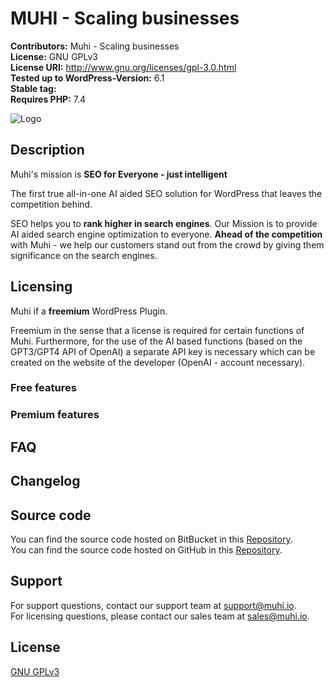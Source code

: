 
# MUHI - Scaling businesses

**Contributors:** Muhi - Scaling businesses  
**License:** GNU GPLv3  
**License URI:** http://www.gnu.org/licenses/gpl-3.0.html  
**Tested up to WordPress-Version:** 6.1  
**Stable tag:**  
**Requires PHP:** 7.4  

![Logo](https://muhi.io/wp-content/uploads/2023/02/Muhi_lg_small-e1676833872942.png)

## Description

Muhi's mission is **SEO for Everyone - just intelligent**

The first true all-in-one AI aided SEO solution for WordPress that leaves the competition behind.

SEO helps you to **rank higher in search engines**. Our Mission is to provide AI aided search engine optimization to everyone. **Ahead of the competition** with Muhi - we help our customers stand out from the crowd by giving them significance on the search engines.

## Licensing

Muhi if a **freemium** WordPress Plugin.

Freemium in the sense that a license is required for certain functions of Muhi. Furthermore, for the use of the AI based functions (based on the GPT3/GPT4 API of OpenAI) a separate API key is necessary which can be created on the website of the developer (OpenAI - account necessary).

### Free features

### Premium features
## FAQ



## Changelog

## Source code

You can find the source code hosted on BitBucket in this [Repository](https://bitbucket.org/wearemuhi/muhi-ai-seo-for-wordpress/).  
You can find the source code hosted on GitHub in this [Repository](https://github.com/wearemuhi/muhi-ai-seo-for-wordpress).


## Support

For support questions, contact our support team at [support@muhi.io](mailto:support@muhi.io).  
For licensing questions, please contact our sales team at [sales@muhi.io](mailto:sales@muhi.io).



## License

[GNU GPLv3](http://www.gnu.org/licenses/gpl-3.0.html)

